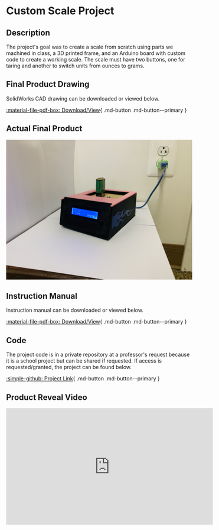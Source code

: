 # Custom Scale Project

## Description
The project's goal was to create a scale from scratch using parts we machined in class, a 3D printed frame, and an Arduino board with custom code to 
create a working scale. The scale must have two buttons, one for taring and another to switch units from ounces to grams. 

## Final Product Drawing
SolidWorks CAD drawing can be downloaded or viewed below.

[:material-file-pdf-box: Download/View](../../content/pdfs/Tobino_Drawing.PDF){ .md-button .md-button--primary }


## Actual Final Product
![Picture of Scale](../../content/img/Tobino_ScalePhoto.JPG)

## Instruction Manual
Instruction manual can be downloaded or viewed below.

[:material-file-pdf-box: Download/View](../../content/pdfs/Tobino_Calibration.pdf){ .md-button .md-button--primary }

## Code
The project code is in a private repository at a professor's request because it is a school project but can be shared if requested.
If access is requested/granted, the project can be found below. 

[:simple-github: Project Link](https://github.com/mtobino/Scale-Project){ .md-button .md-button--primary }

## Product Reveal Video

<iframe width="560" height="315" src="https://www.youtube.com/embed/iGQjzYp8Jbc" title="YouTube video player" frameborder="0" allow="accelerometer; autoplay; clipboard-write; encrypted-media; gyroscope; picture-in-picture; web-share" allowfullscreen></iframe>
